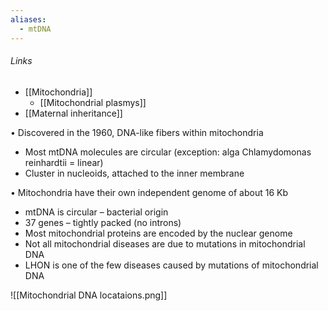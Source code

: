```yaml
---
aliases:
  - mtDNA
---
```

###### Links
- [[Mitochondria]]
	- [[Mitochondrial plasmys]]
- [[Maternal inheritance]]

• Discovered in the 1960, DNA-like fibers within mitochondria
- Most mtDNA molecules are circular (exception: alga Chlamydomonas reinhardtii = linear)
- Cluster in nucleoids, attached to the inner membrane 

• Mitochondria have their own independent genome of about 16 Kb
- mtDNA is circular – bacterial origin
- 37 genes – tightly packed (no introns)
- Most mitochondrial proteins are encoded by the nuclear genome
- Not all mitochondrial diseases are due to mutations in mitochondrial DNA
- LHON is one of the few diseases caused by mutations of mitochondrial DNA

![[Mitochondrial DNA locataions.png]]